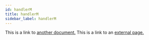 ```yaml
---
id: handlerM
title: handlerM
sidebar_label: handlerM
---
```


This is a link to [another document.](doc3.md) This is a link to an [external page.](http://www.example.com)
